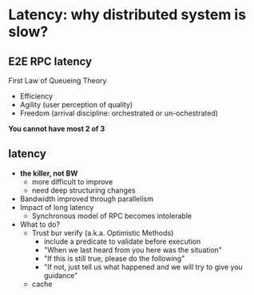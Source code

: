 # Latency: why distributed system is slow?

## E2E  RPC latency

First Law of Queueing Theory
- Efficiency
- Agility (user perception of quality)
- Freedom (arrival discipline: orchestrated or un-ochestrated)

**You cannot have most 2 of 3**

## latency

- **the killer, not BW**
    - more difficult to improve
    - need deep structuring changes
- Bandwidth improved through parallelism
- Impact of long latency
    - Synchronous model of RPC becomes intolerable
- What to do?
    - Trust bur verify (a.k.a. Optimistic Methods)
        - include a predicate to validate before execution
        - "When we last heard from you here was the situation"
        - "If this is still true, please do the following"
        - "If not, just tell us what happened and we will try to give you guidance"
    - cache